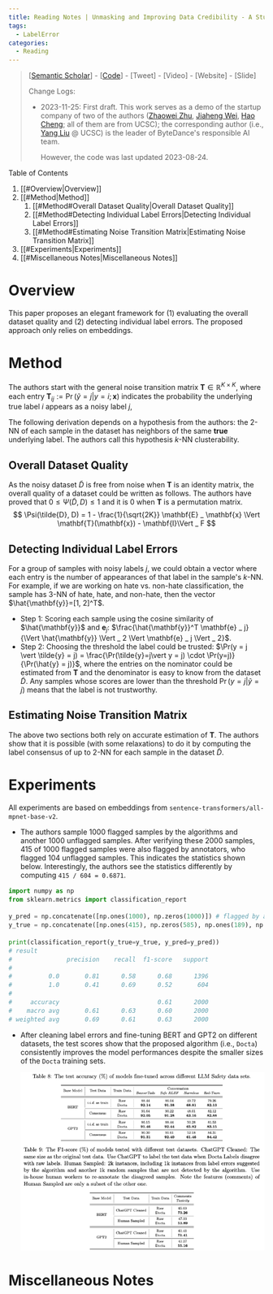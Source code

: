 ```yaml
---
title: Reading Notes | Unmasking and Improving Data Credibility - A Study with Datasets for Training Harmless Language Models
tags:
  - LabelError
categories:
  - Reading
---
```


>   [[Semantic Scholar](https://www.semanticscholar.org/paper/Unmasking-and-Improving-Data-Credibility%3A-A-Study-Zhu-Wang/9542a0c6121086be7abb8caf18ebaa9a245fab86)] - [[Code](https://github.com/Docta-ai/docta)] - [Tweet] - [Video] - [Website] - [Slide]
>
>   Change Logs:
>
>   - 2023-11-25: First draft. This work serves as a demo of the startup company of two of the authors ([Zhaowei Zhu](https://users.soe.ucsc.edu/~zhaoweizhu/), [Jiaheng Wei](https://weijiaheng.github.io/), [Hao Cheng](https://haochenglouis.github.io/); all of them are from UCSC); the corresponding author (i.e., [Yang Liu](http://www.yliuu.com/) @ UCSC) is the leader of ByteDance's responsible AI team. 
>
>       However, the code was last updated 2023-08-24.

Table of Contents

1. [[#Overview|Overview]]
1. [[#Method|Method]]
	1. [[#Method#Overall Dataset Quality|Overall Dataset Quality]]
	1. [[#Method#Detecting Individual Label Errors|Detecting Individual Label Errors]]
	1. [[#Method#Estimating Noise Transition Matrix|Estimating Noise Transition Matrix]]
1. [[#Experiments|Experiments]]
1. [[#Miscellaneous Notes|Miscellaneous Notes]]


# Overview

This paper proposes an elegant framework for (1) evaluating the overall dataset quality and (2) detecting individual label errors. The proposed approach only relies on embeddings.

# Method

The authors start with the general noise transition matrix $\mathbf{T} \in \mathbb{R} ^ {K \times K}$, where each entry $\mathbf{T} _ {ij} := \Pr(\tilde{y}=j \vert y = i; \mathbf{x})$ indicates the probability the underlying true label $i$ appears as a noisy label $j$, 

The following derivation depends on a hypothesis from the authors: the 2-NN of each sample in the dataset has neighbors of the same **true** underlying label. The authors call this hypothesis $k$-NN clusterability.

## Overall Dataset Quality

As the noisy dataset $\tilde{D}$ is free from noise when $\mathbf{T}$ is an identity matrix, the overall quality of a dataset could be written as follows. The authors have proved that $0\leq \Psi(\tilde{D}, D) \leq 1$ and it is 0 when $\mathbf{T}$ is a permutation matrix.
$$
\Psi(\tilde{D}, D) = 1 - \frac{1}{\sqrt{2K}} \mathbf{E} _ \mathbf{x} \Vert \mathbf{T}(\mathbf{x}) - \mathbf{I}\Vert _ F
$$

## Detecting Individual Label Errors

For a group of samples with noisy labels $j$, we could obtain a vector where each entry is the number of appearances of that label in the sample's $k$-NN. For example, if we are working on hate vs. non-hate classification, the sample has 3-NN of hate, hate, and non-hate, then the vector $\hat{\mathbf{y}}=[1, 2]^T$.

-   Step 1: Scoring each sample using the cosine similarity of $\hat{\mathbf{y}}$ and $\mathbf{e} _ j$: $\frac{\hat{\mathbf{y}}^T \mathbf{e} _ j}{\Vert \hat{\mathbf{y}} \Vert _ 2 \Vert \mathbf{e} _ j \Vert _ 2}$. 
-   Step 2: Choosing the threshold the label could be trusted: $\Pr(y = j \vert \tilde{y} = j) = \frac{\Pr(\tilde{y}=j\vert y = j) \cdot \Pr(y=j)}{\Pr(\hat{y} = j)}$, where the entries on the nominator could be estimated from $\mathbf{T}$ and the denominator is easy to know from the dataset $\tilde{D}$. Any samples whose scores are lower than the threshold $\Pr(y = j\vert \tilde{y}=j)$ means that the label is not trustworthy.

## Estimating Noise Transition Matrix

The above two sections both rely on accurate estimation of $\mathbf{T}$. The authors show that it is possible (with some relaxations) to do it by computing the label consensus of up to 2-NN for each sample in the dataset $\tilde{D}$.

# Experiments

All experiments are based on embeddings from `sentence-transformers/all-mpnet-base-v2`.

-   The authors sample 1000 flagged samples by the algorithms and another 1000 unflagged samples. After verifying these 2000 samples, 415 of 1000 flagged samples were also flagged by annotators, who flagged 104 unflagged samples. This indicates the statistics shown below. Interestingly, the authors see the statistics differently by computing `415 / 604 = 0.6871`.

```python
import numpy as np
from sklearn.metrics import classification_report

y_pred = np.concatenate([np.ones(1000), np.zeros(1000)]) # flagged by algorithm
y_true = np.concatenate([np.ones(415), np.zeros(585), np.ones(189), np.zeros(811)]) # flagged by experts

print(classification_report(y_true=y_true, y_pred=y_pred))
# result
#               precision    recall  f1-score   support
# 
#          0.0       0.81      0.58      0.68      1396
#          1.0       0.41      0.69      0.52       604
# 
#     accuracy                           0.61      2000
#    macro avg       0.61      0.63      0.60      2000
# weighted avg       0.69      0.61      0.63      2000
```

-   After cleaning label errors and fine-tuning BERT and GPT2 on different datasets, the test scores show that the proposed algorithm (i.e., `Docta`) consistently improves the model performances despite the smaller sizes of the `Docta` training sets.

    ![image-20231127001141318](https://raw.githubusercontent.com/guanqun-yang/remote-images/master/2023/11/upgit_20231127_1701061901.png)

    

# Miscellaneous Notes



